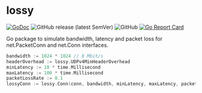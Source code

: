 # lossy
[![GoDoc](https://godoc.org/github.com/cevatbarisyilmaz/lossy?status.svg)](https://godoc.org/github.com/cevatbarisyilmaz/lossy)
![GitHub release (latest SemVer)](https://img.shields.io/github/v/release/cevatbarisyilmaz/lossy?sort=semver)
![GitHub](https://img.shields.io/github/license/cevatbarisyilmaz/lossy)
[![Go Report Card](https://goreportcard.com/badge/github.com/cevatbarisyilmaz/lossy)](https://goreportcard.com/report/github.com/cevatbarisyilmaz/lossy)

Go package to simulate bandwidth, latency and packet loss for net.PacketConn and net.Conn interfaces.

```go
bandwidth := 1024 * 1024 // 8 Mbit/s
headerOverhead := lossy.UDPv4MinHeaderOverhead
minLatency := 10 * time.Millisecond
maxLatency := 100 * time.Millisecond
packetLossRate := 0.1
lossyConn := lossy.Conn(conn, bandwidth, minLatency, maxLatency, packetLossRate, headerOverhead)
```